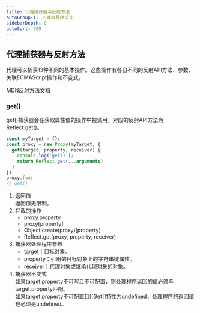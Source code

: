```yaml
---
title: 代理捕获器与反射方法
autoGroup-1: JS高级程序设计
sidebarDepth: 0
autoSort: 989
---
```


## 代理捕获器与反射方法
代理可以捕获13种不同的基本操作。这些操作有各自不同的反射API方法、参数、关联ECMAScript操作和不变式。    

[MDN反射方法文档](https://developer.mozilla.org/zh-CN/docs/Web/JavaScript/Reference/Global_Objects/Reflect)


### get()
get()捕获器会在获取属性值的操作中被调用。对应的反射API方法为Reflect.get()。   
```js
const myTarget = {};
const proxy = new Proxy(myTarget, {
  get(target, property, receiver) {
    console.log('get()');
    return Reflect.get(...arguments)
  }
});
proxy.foo;
// get()
```
1. 返回值     
   返回值无限制。
2. 拦截的操作     
   - proxy.property   
   - proxy[property]   
   - Object.create(proxy)[property]   
   - Reflect.get(proxy, property, receiver)   
3. 捕获器处理程序参数      
   - target：目标对象。    
   - property：引用的目标对象上的字符串键属性。
   - receiver：代理对象或继承代理对象的对象。
4. 捕获器不变式     
   如果target.property不可写且不可配置，则处理程序返回的值必须与target.property匹配。       
   如果target.property不可配置且[[Get]]特性为undefined，处理程序的返回值也必须是undefined。    

